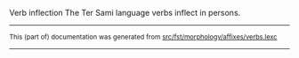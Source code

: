 Verb inflection
The Ter Sami language verbs inflect in persons.

* * *

<small>This (part of) documentation was generated from [src/fst/morphology/affixes/verbs.lexc](https://github.com/giellalt/lang-sjt/blob/main/src/fst/morphology/affixes/verbs.lexc)</small>

---

